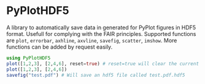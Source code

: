 
# PyPlotHDF5

A library to automatically save data in generated for PyPlot figures in HDF5 format. Usefull for complying with the FAIR principles. Supported functions are  `plot`, `errorbar`, `axhline`, `axvline`, `savefig`, `scatter`, `imshow`. More functions can be added by request easily.

```jl
using PyPlotHDF5
plot([1,2,3], [2,4,6], reset=true) # reset=true will clear the current saved data
plot([1,2,3], [2,4,6])
savefig("test.pdf") # Will save an hdf5 file called test.pdf.hdf5
```
